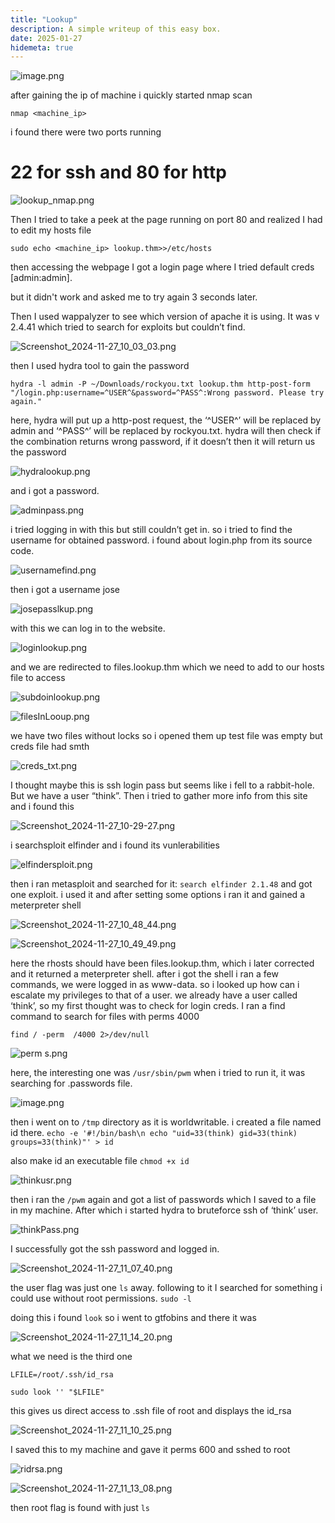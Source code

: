 ```yaml
---
title: "Lookup"
description: A simple writeup of this easy box.
date: 2025-01-27
hidemeta: true
---
```


![image.png](lookup%20thm%20149b62881f0980b78996cc37fe1ab28a/image.png)

after gaining the ip of machine i quickly started nmap scan

`nmap <machine_ip>`

i found there were two ports running 

# 22 for ssh and 80 for http

![lookup_nmap.png](lookup%20thm%20149b62881f0980b78996cc37fe1ab28a/lookup_nmap.png)

Then I tried to take a peek at the page running on port 80 and realized I had to edit my hosts file

`sudo echo <machine_ip> lookup.thm>>/etc/hosts`

then accessing the webpage I got a login page where I tried default creds [admin:admin].

but it didn't work and asked me to try again 3 seconds later.

Then I used wappalyzer to see which version of apache it is using. It was v 2.4.41 which tried to search for exploits but couldn’t find.

![Screenshot_2024-11-27_10_03_03.png](lookup%20thm%20149b62881f0980b78996cc37fe1ab28a/8403eaba-4230-4c19-92b9-45cdf6119e56.png)

then I used hydra tool to gain the password

`hydra -l admin -P ~/Downloads/rockyou.txt lookup.thm http-post-form "/login.php:username=^USER^&password=^PASS^:Wrong password. Please try again."`

here, hydra will put up a http-post request, the ‘^USER^’ will be replaced by admin and ‘^PASS^’ will be replaced by rockyou.txt. hydra will then check if the combination returns wrong password, if it doesn’t then it will return us the password

![hydralookup.png](lookup%20thm%20149b62881f0980b78996cc37fe1ab28a/hydralookup.png)

and i got a password.

![adminpass.png](lookup%20thm%20149b62881f0980b78996cc37fe1ab28a/adminpass.png)

i tried logging in with this but  still couldn’t get in. so i tried to find the username for obtained password. i found about login.php from its source code.

![usernamefind.png](lookup%20thm%20149b62881f0980b78996cc37fe1ab28a/usernamefind.png)

then i got a username jose

![josepasslkup.png](lookup%20thm%20149b62881f0980b78996cc37fe1ab28a/josepasslkup.png)

with this we can log in to the website. 

![loginlookup.png](lookup%20thm%20149b62881f0980b78996cc37fe1ab28a/loginlookup.png)

and we are redirected to files.lookup.thm which we need to add to our hosts file to access

![subdoinlookup.png](lookup%20thm%20149b62881f0980b78996cc37fe1ab28a/subdoinlookup.png)

![filesInLooup.png](lookup%20thm%20149b62881f0980b78996cc37fe1ab28a/filesInLooup.png)

we have two files without locks so i opened them up test file was empty but creds file had smth

![creds_txt.png](lookup%20thm%20149b62881f0980b78996cc37fe1ab28a/creds_txt.png)

I thought maybe this is ssh login pass but seems like i fell to a rabbit-hole. But we have a user “think”. Then i tried to gather more info from this site and i found this

![Screenshot_2024-11-27_10-29-27.png](lookup%20thm%20149b62881f0980b78996cc37fe1ab28a/Screenshot_2024-11-27_10-29-27.png)

i searchsploit elfinder and i found its vunlerabilities

![elfindersploit.png](lookup%20thm%20149b62881f0980b78996cc37fe1ab28a/elfindersploit.png)

then i ran metasploit and searched for it: `search elfinder 2.1.48` and got one exploit. i used it and after setting some options i ran it and gained a meterpreter shell

![Screenshot_2024-11-27_10_48_44.png](lookup%20thm%20149b62881f0980b78996cc37fe1ab28a/1e43f06a-2c85-4d9a-8656-d8a8668c9707.png)

![Screenshot_2024-11-27_10_49_49.png](lookup%20thm%20149b62881f0980b78996cc37fe1ab28a/2d33af82-a67d-4b9e-ab52-b329c852a62e.png)

here the rhosts should have been files.lookup.thm, which i later corrected and it returned a meterpreter shell. after i got the shell i ran a few commands, we were logged in as www-data. so i looked up how can i escalate my privileges to that of a user. we already have a user called ‘think’, so my first thought was to check for login creds. I ran a find command to search for files with perms 4000

`find / -perm  /4000 2>/dev/null`

![perm s.png](lookup%20thm%20149b62881f0980b78996cc37fe1ab28a/perm_s.png)

here, the interesting one was `/usr/sbin/pwm` when i tried to run it, it was searching for .passwords file.

![image.png](lookup%20thm%20149b62881f0980b78996cc37fe1ab28a/image%201.png)

 then i went on to `/tmp` directory as it is worldwritable. i created a file named id there.
`echo -e '#!/bin/bash\n echo "uid=33(think) gid=33(think) groups=33(think)"' > id`

also make id an executable file `chmod +x id`

![thinkusr.png](lookup%20thm%20149b62881f0980b78996cc37fe1ab28a/thinkusr.png)

then  i ran the `/pwm` again and got a list of passwords which I saved to a file in my machine. After which  i started hydra to bruteforce ssh of ‘think’ user.

![thinkPass.png](lookup%20thm%20149b62881f0980b78996cc37fe1ab28a/thinkPass.png)

I successfully got the ssh password and logged in.

![Screenshot_2024-11-27_11_07_40.png](lookup%20thm%20149b62881f0980b78996cc37fe1ab28a/ec2c7910-ab05-42a8-863d-59e9a002cc25.png)

the user flag was just one `ls` away. following to it I searched for something i could use without root permissions. `sudo -l`

doing this i found `look` so i went to gtfobins and there it was

![Screenshot_2024-11-27_11_14_20.png](lookup%20thm%20149b62881f0980b78996cc37fe1ab28a/11edc3bb-eb83-41ea-9665-78d7a1f0cf75.png)

what we need is the third one

```
LFILE=/root/.ssh/id_rsa

sudo look '' "$LFILE"
```

this gives us direct access to .ssh file of root and displays the id_rsa

![Screenshot_2024-11-27_11_10_25.png](lookup%20thm%20149b62881f0980b78996cc37fe1ab28a/Screenshot_2024-11-27_11_10_25.png)

I saved this to my machine and gave it perms 600 and sshed to root

![ridrsa.png](lookup%20thm%20149b62881f0980b78996cc37fe1ab28a/ridrsa.png)

![Screenshot_2024-11-27_11_13_08.png](lookup%20thm%20149b62881f0980b78996cc37fe1ab28a/e06c29c3-b37c-4b4a-90f8-3f880bd1d1ef.png)

then root flag is found with just `ls`